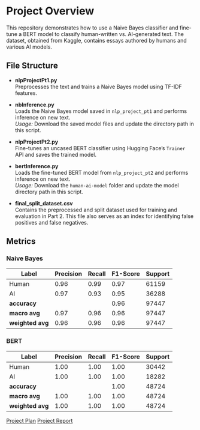 # Project Overview

This repository demonstrates how to use a Naive Bayes classifier and fine-tune a BERT model to classify human-written vs. AI-generated text. The dataset, obtained from Kaggle, contains essays authored by humans and various AI models.

## File Structure

- **nlpProjectPt1.py**  
  Preprocesses the text and trains a Naive Bayes model using TF-IDF features.

- **nbInference.py**  
  Loads the Naive Bayes model saved in `nlp_project_pt1` and performs inference on new text.  
  _Usage:_ Download the saved model files and update the directory path in this script.

- **nlpProjectPt2.py**  
  Fine-tunes an uncased BERT classifier using Hugging Face’s `Trainer` API and saves the trained model.

- **bertInference.py**  
  Loads the fine-tuned BERT model from `nlp_project_pt2` and performs inference on new text.  
  _Usage:_ Download the `human-ai-model` folder and update the model directory path in this script.

- **final_split_dataset.csv**  
  Contains the preprocessed and split dataset used for training and evaluation in Part 2. This file also serves as an index for identifying false positives and false negatives.

## Metrics

### Naive Bayes

| Label        | Precision | Recall | F1-Score | Support |
|--------------|-----------|--------|----------|---------|
| Human        | 0.96      | 0.99   | 0.97     | 61159   |
| AI           | 0.97      | 0.93   | 0.95     | 36288   |
| **accuracy** |           |        | 0.96     | 97447   |
| **macro avg**| 0.97      | 0.96   | 0.96     | 97447   |
| **weighted avg** | 0.96  | 0.96   | 0.96     | 97447   |



### BERT

| Label        | Precision | Recall | F1-Score | Support |
|--------------|-----------|--------|----------|---------|
| Human        | 1.00      | 1.00   | 1.00     | 30442   |
| AI           | 1.00      | 1.00   | 1.00     | 18282   |
| **accuracy** |           |        | 1.00     | 48724   |
| **macro avg**| 1.00      | 1.00   | 1.00     | 48724   |
| **weighted avg** | 1.00  | 1.00   | 1.00     | 48724   |

[Project Plan](https://docs.google.com/document/d/1Lm1yaX8iE9ymeoc_OBfV6p1WH6OnHR5f-gI1CvL0r64/edit?usp=sharing)
[Project Report](https://docs.google.com/document/d/1sV1X0L6CpHxzN0HU2OvIhQHQErt6W9Abe7N3JTjeDvQ/edit?usp=sharing)
